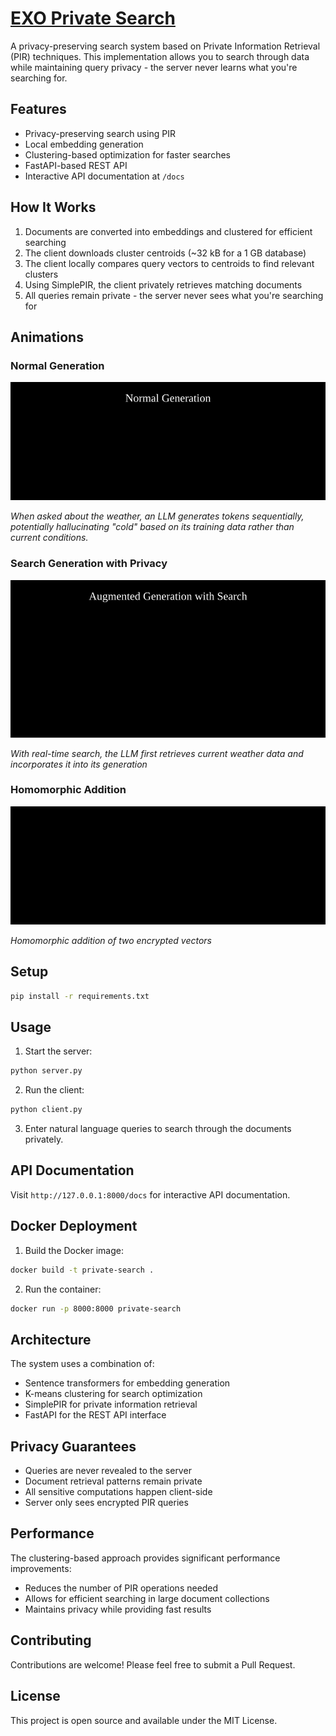 # [EXO Private Search](https://blog.exolabs.net/day-8/)

A privacy-preserving search system based on Private Information Retrieval (PIR) techniques. This implementation allows you to search through data while maintaining query privacy - the server never learns what you're searching for.

## Features
- Privacy-preserving search using PIR
- Local embedding generation
- Clustering-based optimization for faster searches
- FastAPI-based REST API
- Interactive API documentation at `/docs`

## How It Works

1. Documents are converted into embeddings and clustered for efficient searching
2. The client downloads cluster centroids (~32 kB for a 1 GB database)
3. The client locally compares query vectors to centroids to find relevant clusters
4. Using SimplePIR, the client privately retrieves matching documents
5. All queries remain private - the server never sees what you're searching for

## Animations

### Normal Generation
![Normal Generation](normal-generation.svg)

*When asked about the weather, an LLM generates tokens sequentially, potentially hallucinating "cold" based on its training data rather than current conditions.*

### Search Generation with Privacy
![Private Search Generation](search-generation.svg)

*With real-time search, the LLM first retrieves current weather data and incorporates it into its generation*

### Homomorphic Addition
![Homomorphic Addition](homomorphic-addition.svg)

*Homomorphic addition of two encrypted vectors*

## Setup

```bash
pip install -r requirements.txt
```

## Usage

1. Start the server:
```bash
python server.py
```

2. Run the client:
```bash
python client.py
```

3. Enter natural language queries to search through the documents privately.

## API Documentation

Visit `http://127.0.0.1:8000/docs` for interactive API documentation.

## Docker Deployment

1. Build the Docker image:
```bash
docker build -t private-search .
```

2. Run the container:
```bash
docker run -p 8000:8000 private-search
```

## Architecture

The system uses a combination of:
- Sentence transformers for embedding generation
- K-means clustering for search optimization
- SimplePIR for private information retrieval
- FastAPI for the REST API interface

## Privacy Guarantees

- Queries are never revealed to the server
- Document retrieval patterns remain private
- All sensitive computations happen client-side
- Server only sees encrypted PIR queries

## Performance

The clustering-based approach provides significant performance improvements:
- Reduces the number of PIR operations needed
- Allows for efficient searching in large document collections
- Maintains privacy while providing fast results

## Contributing

Contributions are welcome! Please feel free to submit a Pull Request.

## License

This project is open source and available under the MIT License. 